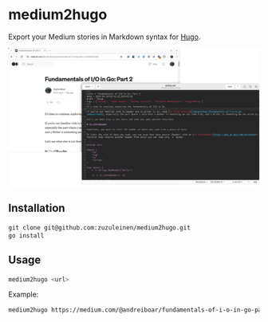 # medium2hugo

Export your Medium stories in Markdown syntax for [Hugo](https://gohugo.io/).

<p align="center">
<img align="middle" src="demo.png" />
</p>

## Installation

```shell
git clone git@github.com:zuzuleinen/medium2hugo.git
go install
```

## Usage

```bash
medium2hugo <url>
```

Example:

```bash
medium2hugo https://medium.com/@andreiboar/fundamentals-of-i-o-in-go-part-2-e7bb68cd5608
```
